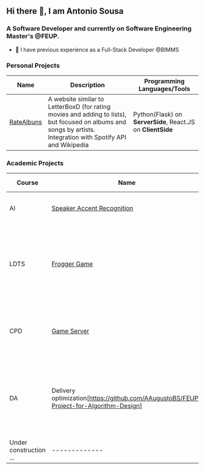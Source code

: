 ## Hi there 👋, I am Antonio Sousa
### A Software Developer and currently on Software Engineering Master's @FEUP.
- 🔭 I have previous experience as a Full-Stack Developer @BIMMS

### Personal Projects
| Name       | Description                      | Programming Languages/Tools |
|------------|----------------------------------|----------------------------------|
| [RateAlbuns](https://github.com/AAugustoBS/Rate-Albuns) | A website similar to LetterBoxD (for rating movies and adding to lists), but focused on albums and songs by artists. Integration with Spotify API and Wikipedia     | Python(Flask) on **ServerSide**, React.JS on **ClientSide**

### Academic Projects
| Course  | Name | Description | GPA /20 | 
| ------------- | ------------- | ------------- | ------------- |
| AI  | [Speaker Accent Recognition](https://github.com/AAugustoBS/Speaker-Accent-Recognition)  | Use of AI to distinguish different accents. | 16
| LDTS  | [Frogger Game](https://github.com/AAugustoBS/Frog-game---Java)   | A game similar to the classic Frogger, but only with characters and using design patterns. | 16
| CPD | [Game Server](https://github.com/AAugustoBS/Game-Server) | multiplayer game with the creation of a server for distributed computing| 18
| DA | Delivery optimization[https://github.com/AAugustoBS/FEUP-Project-for-Algorithm-Design] |Delivery optimization using couriers with BFS, DFS, Dijkstra, and other graph algorithms | 15 
|Under construction ...| -------------| ---------| --------
<!--
**AAugustoBS/AAugustoBS** is a ✨ _special_ ✨ repository because its `README.md` (this file) appears on your GitHub profile.

Here are some ideas to get you started:

- 🔭 I’m currently working on ...
- 🌱 I’m currently learning ...
- 👯 I’m looking to collaborate on ...
- 🤔 I’m looking for help with ...
- 💬 Ask me about ...
- 📫 How to reach me: ...
- 😄 Pronouns: ...
- ⚡ Fun fact: ...
-->
